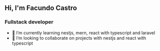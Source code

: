 ## Hi, I'm Facundo Castro

### Fullstack developer

- 🌱 I’m currently learning nestjs, mern, react with typescript and laravel
- 👯 I’m looking to collaborate on projects with nestjs and react with typescript

